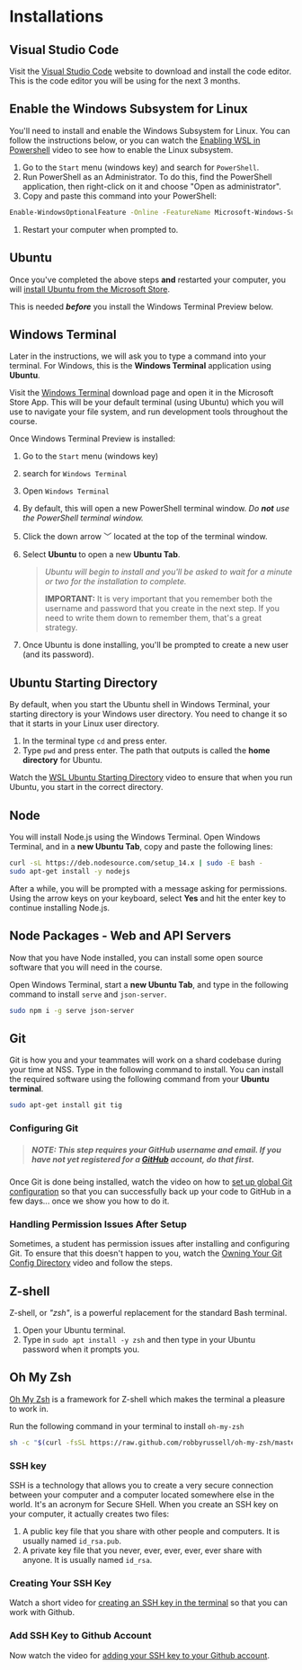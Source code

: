 # Installations

## Visual Studio Code

Visit the [Visual Studio Code](https://code.visualstudio.com/) website to download and install the code editor. This is the code editor you will be using for the next 3 months.

## Enable the Windows Subsystem for Linux

You'll need to install and enable the Windows Subsystem for Linux. You can follow the instructions below, or you can watch the [Enabling WSL in Powershell](https://youtu.be/Mzv6Pxppwoo) video to see how to enable the Linux subsystem.

1. Go to the `Start` menu (windows key) and search for `PowerShell`.
1. Run PowerShell as an Administrator. To do this, find the PowerShell application, then right-click on it and choose "Open as administrator".
1. Copy and paste this command into your PowerShell:

```sh
Enable-WindowsOptionalFeature -Online -FeatureName Microsoft-Windows-Subsystem-Linux
```

1. Restart your computer when prompted to.

## Ubuntu

Once you've completed the above steps **and** restarted your computer, you will [install Ubuntu from the Microsoft Store](https://www.microsoft.com/en-us/p/ubuntu/9nblggh4msv6?activetab=pivot:overviewtab).

This is needed ***before*** you install the Windows Terminal Preview below.

## Windows Terminal

Later in the instructions, we will ask you to type a command into your terminal. For Windows, this is the **Windows Terminal** application using **Ubuntu**.

Visit the [Windows Terminal](https://www.microsoft.com/en-us/p/windows-terminal/9n0dx20hk701?activetab=pivot:overviewtab) download page and open it in the Microsoft Store App. This will be your default terminal (using Ubuntu) which you will use to navigate your file system, and run development tools throughout the course.

Once Windows Terminal Preview is installed:

1. Go to the `Start` menu (windows key)
1. search for `Windows Terminal`
1. Open `Windows Terminal`
1. By default, this will open a new PowerShell terminal window. _Do **not** use the PowerShell terminal window._
1. Click the down arrow <kbd>﹀</kbd> located at the top of the terminal window.
1. Select **Ubuntu** to open a new **Ubuntu Tab**.

    > _Ubuntu will begin to install and you'll be asked to wait for a minute or two for the installation to complete._
    >
    > **IMPORTANT:** It is very important that you remember both the username and password that you create in the next step. If you need to write them down to remember them, that's a great strategy.

1. Once Ubuntu is done installing, you'll be prompted to create a new user (and its password).


## Ubuntu Starting Directory

By default, when you start the Ubuntu shell in Windows Terminal, your starting directory is your Windows user directory. You need to change it so that it starts in your Linux user directory.

1. In the terminal type `cd` and press enter.
1. Type `pwd` and press enter. The path that outputs is called the **home directory** for Ubuntu.

Watch the [WSL Ubuntu Starting Directory](https://www.youtube.com/watch?v=n1YSFT5VK-Y) video to ensure that when you run Ubuntu, you start in the correct directory.

## Node

You will install Node.js using the Windows Terminal. Open Windows Terminal, and in a **new Ubuntu Tab**, copy and paste the following lines:

```sh
curl -sL https://deb.nodesource.com/setup_14.x | sudo -E bash -
sudo apt-get install -y nodejs
```

After a while, you will be prompted with a message asking for permissions. Using the arrow keys on your keyboard, select **Yes** and hit the enter key to continue installing Node.js.

## Node Packages - Web and API Servers

Now that you have Node installed, you can install some open source software that you will need in the course.

Open Windows Terminal, start a **new Ubuntu Tab**, and type in the following command to install `serve` and `json-server`.

```sh
sudo npm i -g serve json-server
```

## Git

Git is how you and your teammates will work on a shard codebase during your time at NSS. Type in the following command to install. You can install the required software using the following command from your **Ubuntu terminal**.

```sh
sudo apt-get install git tig
```

### Configuring Git

> ##### _NOTE: This step requires your GitHub username and email. If you have not yet registered for a [GitHub](#github) account, do that first._

Once Git is done being installed, watch the video on how to [set up global Git configuration](https://youtu.be/66EB9oxGMzQ) so that you can successfully back up your code to GitHub in a few days... once we show you how to do it.

### Handling Permission Issues After Setup

Sometimes, a student has permission issues after installing and configuring Git. To ensure that this doesn't happen to you, watch the [Owning Your Git Config Directory](https://youtu.be/exva3J_jojc) video and follow the steps.

## Z-shell

Z-shell, or _"zsh"_, is a powerful replacement for the standard Bash terminal.

1. Open your Ubuntu terminal.
1. Type in `sudo apt install -y zsh` and then type in your Ubuntu password when it prompts you.

## Oh My Zsh

[Oh My Zsh](http://ohmyz.sh/) is a framework for Z-shell which makes the terminal a pleasure to work in.

Run the following command in your terminal to install `oh-my-zsh`

```sh
sh -c "$(curl -fsSL https://raw.github.com/robbyrussell/oh-my-zsh/master/tools/install.sh)"
```

### SSH key

SSH is a technology that allows you to create a very secure connection between your computer and a computer located somewhere else in the world. It's an acronym for Secure SHell. When you create an SSH key on your computer, it actually creates two files:

1. A public key file that you share with other people and computers. It is usually named `id_rsa.pub`.
1. A private key file that you never, ever, ever, ever, ever share with anyone. It is usually named `id_rsa`.

### Creating Your SSH Key

Watch a short video for [creating an SSH key in the terminal](https://youtu.be/znRMcNG9_qQ) so that you can work with Github.

### Add SSH Key to Github Account

Now watch the video for [adding your SSH key to your Github account](https://youtu.be/8hlmIObpMd4).


